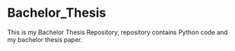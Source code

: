 # Bachelor_Thesis

This is my Bachelor Thesis Repository, repository contains Python code and my bachelor thesis paper.
